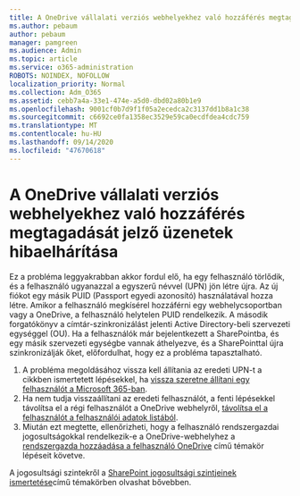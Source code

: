 ```yaml
---
title: A OneDrive vállalati verziós webhelyekhez való hozzáférés megtagadását jelző üzenetek hibaelhárítása
ms.author: pebaum
author: pebaum
manager: pamgreen
ms.audience: Admin
ms.topic: article
ms.service: o365-administration
ROBOTS: NOINDEX, NOFOLLOW
localization_priority: Normal
ms.collection: Adm_O365
ms.assetid: cebb7a4a-33e1-474e-a5d0-dbd02a80b1e9
ms.openlocfilehash: 9001cf0b7d9f1f05a2ecedca2c3137dd1b8a1c38
ms.sourcegitcommit: c6692ce0fa1358ec3529e59ca0ecdfdea4cdc759
ms.translationtype: MT
ms.contentlocale: hu-HU
ms.lasthandoff: 09/14/2020
ms.locfileid: "47670618"
---
```

# <a name="troubleshooting-access-denied-messages-to-onedrive-for-business-sites"></a>A OneDrive vállalati verziós webhelyekhez való hozzáférés megtagadását jelző üzenetek hibaelhárítása

Ez a probléma leggyakrabban akkor fordul elő, ha egy felhasználó törlődik, és a felhasználó ugyanazzal a egyszerű névvel (UPN) jön létre újra. Az új fiókot egy másik PUID (Passport egyedi azonosító) használatával hozza létre. Amikor a felhasználó megkísérel hozzáférni egy webhelycsoportban vagy a OneDrive, a felhasználó helytelen PUID rendelkezik. A második forgatókönyv a címtár-szinkronizálást jelenti Active Directory-beli szervezeti egységgel (OU). Ha a felhasználók már bejelentkezett a SharePointba, és egy másik szervezeti egységbe vannak áthelyezve, és a SharePointtal újra szinkronizálják őket, előfordulhat, hogy ez a probléma tapasztalható.

1. A probléma megoldásához vissza kell állítania az eredeti UPN-t a cikkben ismertetett lépésekkel, ha [vissza szeretne állítani egy felhasználót a Microsoft 365-ban](https://docs.microsoft.com/microsoft-365/admin/add-users/restore-user).
2. Ha nem tudja visszaállítani az eredeti felhasználót, a fenti lépésekkel távolítsa el a régi felhasználót a OneDrive webhelyről, [távolítsa el a felhasználót a felhasználói adatok listából](). 
3. Miután ezt megtette, ellenőrizheti, hogy a felhasználó rendszergazdai jogosultságokkal rendelkezik-e a OneDrive-webhelyhez a [rendszergazda hozzáadása a felhasználó OneDrive](https://docs.microsoft.com/sharepoint/manage-user-profiles) című témakör lépéseit követve.

A jogosultsági szintekről a [SharePoint jogosultsági szintjeinek ismertetése](https://docs.microsoft.com/sharepoint/understanding-permission-levels)című témakörben olvashat bővebben.
